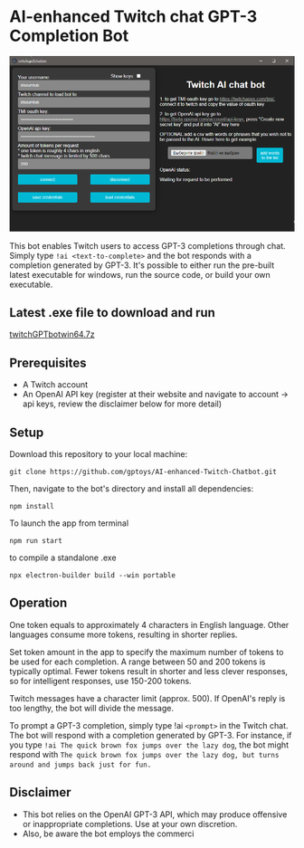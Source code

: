 # AI-enhanced Twitch chat GPT-3 Completion Bot
![app preview](https://raw.githubusercontent.com/vodkabydlo/Kata-FE-16/main/src/img/app.png)

This bot enables Twitch users to access GPT-3 completions through chat. Simply type `!ai <text-to-complete>` and the bot responds with a completion generated by GPT-3. It's possible to either run the pre-built latest executable for windows, run the source code, or build your own executable.
## Latest .exe file to download and run 
[twitchGPTbotwin64.7z](https://drive.google.com/file/d/1hm3G1vBL0gW08mF7mzpL0_LKC7aI2A6d/view?usp=sharing)

## Prerequisites

* A Twitch account
* An OpenAI API key (register at their website and navigate to account -> api keys, review the disclaimer below for more detail)


## Setup

Download this repository to your local machine:

```git
git clone https://github.com/gptoys/AI-enhanced-Twitch-Chatbot.git
```

Then, navigate to the bot's directory and install all dependencies:
```
npm install
```

To launch the app from terminal
```
npm run start
```
to compile a standalone .exe 
```
npx electron-builder build --win portable
```

## Operation

One token equals to approximately 4 characters in English language. Other languages consume more tokens, resulting in shorter replies.

Set token amount in the app to specify the maximum number of tokens to be used for each completion. A range between 50 and 200 tokens is typically optimal. Fewer tokens result in shorter and less clever responses, so for intelligent responses, use 150-200 tokens. 

Twitch messages have a character limit (approx. 500). If OpenAI's reply is too lengthy, the bot will divide the message.

To prompt a GPT-3 completion, simply type !ai `<prompt>` in the Twitch chat. The bot will respond with a completion generated by GPT-3. For instance, if you type `!ai The quick brown fox jumps over the lazy dog`, the bot might respond with 
`The quick brown fox jumps over the lazy dog, but turns around and jumps back just for fun.`


## Disclaimer
* This bot relies on the OpenAI GPT-3 API, which may produce offensive or inappropriate completions. Use at your own discretion.
* Also, be aware the bot employs the commerci